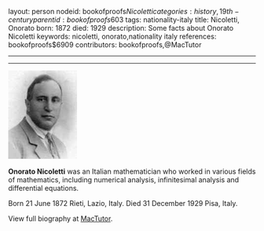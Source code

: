 layout: person
nodeid: bookofproofs$Nicoletti
categories: history,19th-century
parentid: bookofproofs$603
tags: nationality-italy
title: Nicoletti, Onorato
born: 1872
died: 1929
description: Some facts about Onorato Nicoletti
keywords: nicoletti, onorato,nationality italy
references: bookofproofs$6909
contributors: bookofproofs,@MacTutor

---


---

![Nicoletti.jpg](https://github.com/bookofproofs/bookofproofs.github.io/blob/main/_sources/_assets/images/portraits/Nicoletti.jpg?raw=true)

**Onorato Nicoletti**  was an Italian mathematician who worked in various fields of mathematics, including numerical analysis, infinitesimal analysis and differential equations.

Born 21 June 1872 Rieti, Lazio, Italy. Died 31 December 1929 Pisa, Italy.


View full biography at [MacTutor](https://mathshistory.st-andrews.ac.uk/Biographies/Nicoletti/).